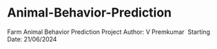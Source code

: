 # Animal-Behavior-Prediction
Farm Animal Behavior Prediction Project
Author: V Premkumar 
Starting Date: 21/06/2024 
